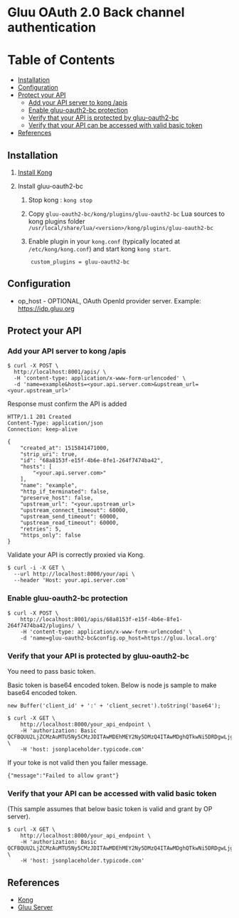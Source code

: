 # Gluu OAuth 2.0 Back channel authentication

Table of Contents
=================

 * [Installation](#installation)
 * [Configuration](#configuration)
 * [Protect your API](#protect-your-api)
   * [Add your API server to kong /apis](#add-your-api-server-to-kong-apis) 
   * [Enable gluu-oauth2-bc protection](#enable-gluu-oauth2-bc-protection)
   * [Verify that your API is protected by gluu-oauth2-bc](#verify-that-your-api-is-protected-by-gluu-oauth2-bc)
   * [Verify that your API can be accessed with valid basic token](#verify-that-your-api-can-be-accessed-with-valid-basic-token)
 * [References](#references)

## Installation

1. [Install Kong](https://getkong.org/install/)
2. Install gluu-oauth2-bc
    1. Stop kong : `kong stop`
    2. Copy `gluu-oauth2-bc/kong/plugins/gluu-oauth2-bc` Lua sources to kong plugins folder `/usr/local/share/lua/<version>/kong/plugins/gluu-oauth2-bc`
            
    3. Enable plugin in your `kong.conf` (typically located at `/etc/kong/kong.conf`) and start kong `kong start`.
    
    ```
        custom_plugins = gluu-oauth2-bc
    ```

## Configuration

 - op_host - OPTIONAL, OAuth OpenId provider server. Example: https://idp.gluu.org

## Protect your API

### Add your API server to kong /apis

```curl
$ curl -X POST \
  http://localhost:8001/apis/ \
  -H 'content-type: application/x-www-form-urlencoded' \
  -d 'name=example&hosts=<your.api.server.com>&upstream_url=<your.upstream_url>'
```

Response must confirm the API is added

```
HTTP/1.1 201 Created
Content-Type: application/json
Connection: keep-alive

{
    "created_at": 1515841471000,
    "strip_uri": true,
    "id": "68a8153f-e15f-4b6e-8fe1-264f7474ba42",
    "hosts": [
        "<your.api.server.com>"
    ],
    "name": "example",
    "http_if_terminated": false,
    "preserve_host": false,
    "upstream_url": "<your.upstream_url>
    "upstream_connect_timeout": 60000,
    "upstream_send_timeout": 60000,
    "upstream_read_timeout": 60000,
    "retries": 5,
    "https_only": false
}
```

Validate your API is correctly proxied via Kong.

```
$ curl -i -X GET \
  --url http://localhost:8000/your/api \
  --header 'Host: your.api.server.com'
```

### Enable gluu-oauth2-bc protection

```
$ curl -X POST \
    http://localhost:8001/apis/68a8153f-e15f-4b6e-8fe1-264f7474ba42/plugins/ \
    -H 'content-type: application/x-www-form-urlencoded' \
    -d 'name=gluu-oauth2-bc&config.op_host=https://gluu.local.org'
```

### Verify that your API is protected by gluu-oauth2-bc
You need to pass basic token.

Basic token is base64 encoded token. Below is node js sample to make base64 encoded token.

```Node JS
new Buffer('client_id' + ':' + 'client_secret').toString('base64');
```

```
$ curl -X GET \
    http://localhost:8000/your_api_endpoint \
    -H 'authorization: Basic QCFBQUU2LjZCMzAuMTU5Ny5CMzJDITAwMDEhMEY2Ny5DMzQ4ITAwMDghQTkwNi5DRDgwLjg1QTkuNzZEQzpiYTEzZTZjMy00M2M3LTRmODQtYmI5NC0zYzdmNzQwNGJjNWY=' \
    -H 'host: jsonplaceholder.typicode.com'
```

If your toke is not valid then you failer message.

```
{"message":"Failed to allow grant"}
```

### Verify that your API can be accessed with valid basic token
(This sample assumes that below basic token is valid and grant by OP server).

```
$ curl -X GET \
    http://localhost:8000/your_api_endpoint \
    -H 'authorization: Basic QCFBQUU2LjZCMzAuMTU5Ny5CMzJDITAwMDEhMEY2Ny5DMzQ4ITAwMDghQTkwNi5DRDgwLjg1QTkuNzZEQzpiYTEzZTZjMy00M2M3LTRmODQtYmI5NC0zYzdmNzQwNGJjNWY=' \
    -H 'host: jsonplaceholder.typicode.com'
```

## References
 - [Kong](https://getkong.org)
 - [Gluu Server](https://www.gluu.org/gluu-server/overview/)